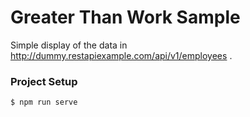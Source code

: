 # Greater Than Work Sample

Simple display of the data in http://dummy.restapiexample.com/api/v1/employees . 


### Project Setup

```
$ npm run serve
```



